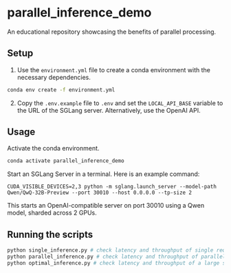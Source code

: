# parallel_inference_demo
An educational repository showcasing the benefits of parallel processing.

## Setup

1. Use the `environment.yml` file to create a conda environment with the necessary dependencies.

```bash
conda env create -f environment.yml
```

2. Copy the `.env.example` file to `.env` and set the `LOCAL_API_BASE` variable to the URL of the SGLang server. Alternatively, use the OpenAI API.

## Usage

Activate the conda environment.

```bash
conda activate parallel_inference_demo
```

Start an SGLang Server in a terminal. Here is an example command:

```
CUDA_VISIBLE_DEVICES=2,3 python -m sglang.launch_server --model-path Qwen/QwQ-32B-Preview --port 30010 --host 0.0.0.0 --tp-size 2
```

This starts an OpenAI-compatible server on port 30010 using a Qwen model, sharded across 2 GPUs.

## Running the scripts

```bash
python single_inference.py # check latency and throughput of single requests
python parallel_inference.py # check latency and throughput of parallel requests
python optimal_inference.py # check latency and throughput of a large set of parallel requests (will not complete!!)
```

